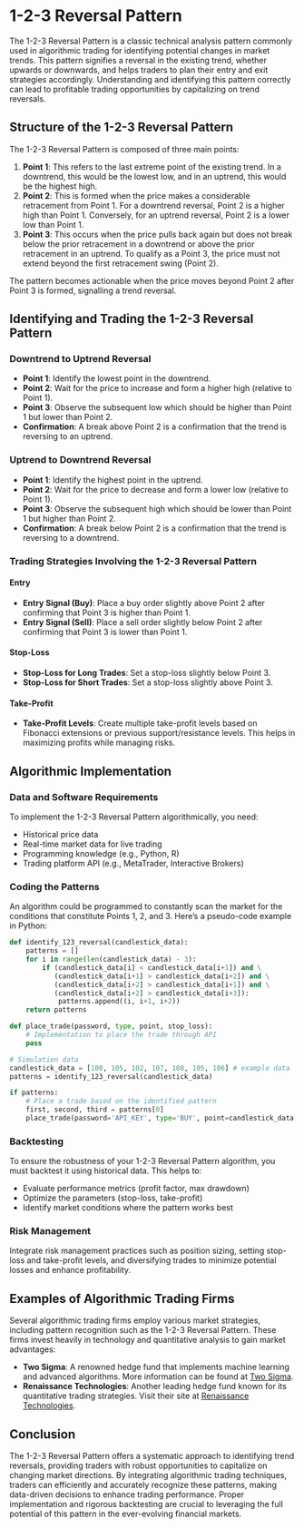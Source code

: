 # 1-2-3 Reversal Pattern

The 1-2-3 Reversal Pattern is a classic technical analysis pattern commonly used in algorithmic trading for identifying potential changes in market trends. This pattern signifies a reversal in the existing trend, whether upwards or downwards, and helps traders to plan their entry and exit strategies accordingly. Understanding and identifying this pattern correctly can lead to profitable trading opportunities by capitalizing on trend reversals.

## Structure of the 1-2-3 Reversal Pattern

The 1-2-3 Reversal Pattern is composed of three main points:

1. **Point 1**: This refers to the last extreme point of the existing trend. In a downtrend, this would be the lowest low, and in an uptrend, this would be the highest high.
2. **Point 2**: This is formed when the price makes a considerable retracement from Point 1. For a downtrend reversal, Point 2 is a higher high than Point 1. Conversely, for an uptrend reversal, Point 2 is a lower low than Point 1.
3. **Point 3**: This occurs when the price pulls back again but does not break below the prior retracement in a downtrend or above the prior retracement in an uptrend. To qualify as a Point 3, the price must not extend beyond the first retracement swing (Point 2).

The pattern becomes actionable when the price moves beyond Point 2 after Point 3 is formed, signalling a trend reversal.

## Identifying and Trading the 1-2-3 Reversal Pattern

### Downtrend to Uptrend Reversal
- **Point 1**: Identify the lowest point in the downtrend.
- **Point 2**: Wait for the price to increase and form a higher high (relative to Point 1).
- **Point 3**: Observe the subsequent low which should be higher than Point 1 but lower than Point 2.
- **Confirmation**: A break above Point 2 is a confirmation that the trend is reversing to an uptrend.

### Uptrend to Downtrend Reversal
- **Point 1**: Identify the highest point in the uptrend.
- **Point 2**: Wait for the price to decrease and form a lower low (relative to Point 1).
- **Point 3**: Observe the subsequent high which should be lower than Point 1 but higher than Point 2.
- **Confirmation**: A break below Point 2 is a confirmation that the trend is reversing to a downtrend.

### Trading Strategies Involving the 1-2-3 Reversal Pattern
#### Entry
- **Entry Signal (Buy)**: Place a buy order slightly above Point 2 after confirming that Point 3 is higher than Point 1.
- **Entry Signal (Sell)**: Place a sell order slightly below Point 2 after confirming that Point 3 is lower than Point 1.

#### Stop-Loss
- **Stop-Loss for Long Trades**: Set a stop-loss slightly below Point 3.
- **Stop-Loss for Short Trades**: Set a stop-loss slightly above Point 3.

#### Take-Profit
- **Take-Profit Levels**: Create multiple take-profit levels based on Fibonacci extensions or previous support/resistance levels. This helps in maximizing profits while managing risks.

## Algorithmic Implementation
### Data and Software Requirements
To implement the 1-2-3 Reversal Pattern algorithmically, you need:
- Historical price data
- Real-time market data for live trading
- Programming knowledge (e.g., Python, R)
- Trading platform API (e.g., MetaTrader, Interactive Brokers)

### Coding the Patterns
An algorithm could be programmed to constantly scan the market for the conditions that constitute Points 1, 2, and 3. Here’s a pseudo-code example in Python:

```python
def identify_123_reversal(candlestick_data):
    patterns = []
    for i in range(len(candlestick_data) - 3):
        if (candlestick_data[i] < candlestick_data[i+1]) and \
           (candlestick_data[i+1] > candlestick_data[i+2]) and \
           (candlestick_data[i+2] > candlestick_data[i+1]) and \
           (candlestick_data[i+2] > candlestick_data[i+3]):
            patterns.append((i, i+1, i+2))
    return patterns

def place_trade(password, type, point, stop_loss):
    # Implementation to place the trade through API
    pass

# Simulation data
candlestick_data = [100, 105, 102, 107, 108, 105, 106] # example data
patterns = identify_123_reversal(candlestick_data)

if patterns:
    # Place a trade based on the identified pattern
    first, second, third = patterns[0]
    place_trade(password='API_KEY', type='BUY', point=candlestick_data[second], stop_loss=candlestick_data[third])
```

### Backtesting
To ensure the robustness of your 1-2-3 Reversal Pattern algorithm, you must backtest it using historical data. This helps to:
- Evaluate performance metrics (profit factor, max drawdown)
- Optimize the parameters (stop-loss, take-profit)
- Identify market conditions where the pattern works best

### Risk Management
Integrate risk management practices such as position sizing, setting stop-loss and take-profit levels, and diversifying trades to minimize potential losses and enhance profitability.

## Examples of Algorithmic Trading Firms
Several algorithmic trading firms employ various market strategies, including pattern recognition such as the 1-2-3 Reversal Pattern. These firms invest heavily in technology and quantitative analysis to gain market advantages:

- **Two Sigma**: A renowned hedge fund that implements machine learning and advanced algorithms. More information can be found at [Two Sigma](https://www.twosigma.com).
- **Renaissance Technologies**: Another leading hedge fund known for its quantitative trading strategies. Visit their site at [Renaissance Technologies](https://www.rentec.com).

## Conclusion
The 1-2-3 Reversal Pattern offers a systematic approach to identifying trend reversals, providing traders with robust opportunities to capitalize on changing market directions. By integrating algorithmic trading techniques, traders can efficiently and accurately recognize these patterns, making data-driven decisions to enhance trading performance. Proper implementation and rigorous backtesting are crucial to leveraging the full potential of this pattern in the ever-evolving financial markets.
